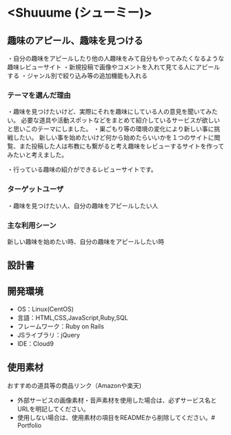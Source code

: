 # <Shuuume (シューミー)>

## 趣味のアピール、趣味を見つける
・自分の趣味をアピールしたり他の人趣味をみて自分もやってみたくなるような趣味レビューサイト
・新規投稿で画像やコメントを入れて見てる人にアピールする
・ジャンル別で絞り込み等の追加機能も入れる
### テーマを選んだ理由
 ・趣味を見つけたいけど、実際にそれを趣味にしている人の意見を聞いてみたい。
必要な道具や活動スポットなどをまとめて紹介しているサービスが欲しいと思いこのテーマにしました。
・巣ごもり等の環境の変化により新しい事に挑戦したい。
新しい事を始めたいけど何から始めたらいいかを１つのサイトに閲覧、また投稿した人は布教にも繋がると考え趣味をレビューするサイトを作ってみたいと考えました。

・行っている趣味の紹介ができるレビューサイトです。
### ターゲットユーザ
・趣味を見つけたい人、自分の趣味をアピールしたい人

### 主な利用シーン
新しい趣味を始めたい時、自分の趣味をアピールしたい時

## 設計書


## 開発環境
- OS：Linux(CentOS)
- 言語：HTML,CSS,JavaScript,Ruby,SQL
- フレームワーク：Ruby on Rails
- JSライブラリ：jQuery
- IDE：Cloud9

## 使用素材
おすすめの道具等の商品リンク（Amazonや楽天)
- 外部サービスの画像素材・音声素材を使用した場合は、必ずサービス名とURLを明記してください。
- 使用しない場合は、使用素材の項目をREADMEから削除してください。# Portfolio
